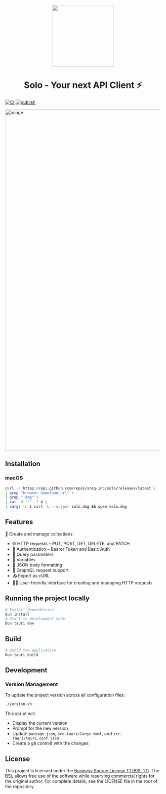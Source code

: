 <div align="center">
  <img src="https://res.cloudinary.com/dje6m1lab/image/upload/v1745970240/solo_vdht4s.webp" height="200" width="200"/>
  <h1>Solo - Your next API Client ⚡</h1>
</div>

[![CI](https://github.com/sreq-inc/Solo/actions/workflows/ci.yml/badge.svg)](https://github.com/sreq-inc/Solo/actions/workflows/ci.yml) [![publish](https://github.com/sreq-inc/solo/actions/workflows/publish.yml/badge.svg)](https://github.com/sreq-inc/solo/actions/workflows/publish.yml)

<img width="1106" alt="image" src="https://github.com/user-attachments/assets/1edebfa9-ff8a-466a-a5ae-4b8eed207a39" />

## Installation

### macOS

```bash
curl -s https://api.github.com/repos/sreq-inc/solo/releases/latest \
| grep "browser_download_url" \
| grep ".dmg" \
| cut -d '"' -f 4 \
| xargs -n 1 curl -L --output solo.dmg && open solo.dmg
```

## Features

📁 Create and manage collections

- 🌐 HTTP requests – PUT, POST, GET, DELETE, and PATCH
- 🔐 Authentication – Bearer Token and Basic Auth
- 🧩 Query parameters
- 🧪 Variables
- 📝 JSON body formatting
- 🔎 GraphQL request support
- 📤 Export as cURL
- 🧑‍💻 User-friendly interface for creating and managing HTTP requests

## Running the project locally

```bash
# Install dependencies
bun install
# Start in development mode
bun tauri dev
```

## Build

```bash
# Build the application
bun tauri build
```

## Development

### Version Management

To update the project version across all configuration files:

```bash
./version.sh
```

This script will:

- Display the current version
- Prompt for the new version
- Update `package.json`, `src-tauri/Cargo.toml`, and `src-tauri/tauri.conf.json`
- Create a git commit with the changes

## License

This project is licensed under the [Business Source License 1.1 (BSL 1.1)](https://mariadb.com/bsl11/).
The BSL allows free use of the software while reserving commercial rights for the original author. For complete details, see the LICENSE file in the root of the repository.
